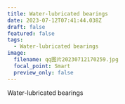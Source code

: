 ```yaml
---
title: Water-lubricated bearings
date: 2023-07-12T07:41:44.038Z
draft: false
featured: false
tags:
  - Water-lubricated bearings
image:
  filename: qq图片20230712170259.jpg
  focal_point: Smart
  preview_only: false
---
```

Water-lubricated bearings
